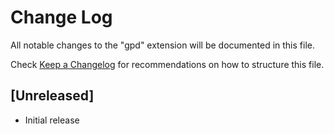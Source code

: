 # Change Log

All notable changes to the "gpd" extension will be documented in this file.

Check [Keep a Changelog](http://keepachangelog.com/) for recommendations on how to structure this file.

## [Unreleased]

- Initial release
